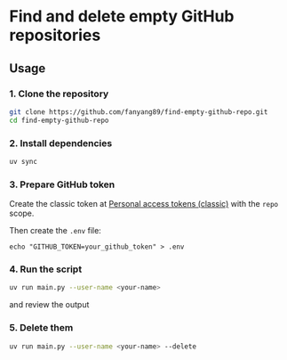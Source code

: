 # Find and delete empty GitHub repositories

## Usage

### 1. Clone the repository

```bash
git clone https://github.com/fanyang89/find-empty-github-repo.git
cd find-empty-github-repo
```

### 2. Install dependencies

```bash
uv sync
```

### 3. Prepare GitHub token

Create the classic token at [Personal access tokens (classic)](https://github.com/settings/tokens)
with the `repo` scope.

Then create the `.env` file:

```
echo "GITHUB_TOKEN=your_github_token" > .env
```

### 4. Run the script

```bash
uv run main.py --user-name <your-name>
```

and review the output

### 5. Delete them

```bash
uv run main.py --user-name <your-name> --delete
```
